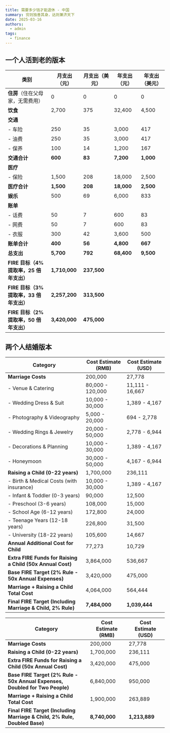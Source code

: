```yaml
---
title: 需要多少钱才能退休 - 中国
summary: 穷则独善其身，达则兼济天下
date: 2025-03-16
authors:
  - admin
tags:
  - finance
---
```


## 一个人活到老的版本

| **类别**                               | **月支出（元）** | **月支出（美元）** | **年支出（元）** | **年支出（美元）** |
| -------------------------------------- | ---------------- | ------------------ | ---------------- | ------------------ |
| **住房**（住在父母家，无需费用）       | 0                | 0                  | 0                | 0                  |
| **饮食**                               | 2,700            | 375                | 32,400           | 4,500              |
| **交通**                               |                  |                    |                  |                    |
| - 车险                                 | 250              | 35                 | 3,000            | 417                |
| - 油费                                 | 250              | 35                 | 3,000            | 417                |
| - 保养                                 | 100              | 14                 | 1,200            | 167                |
| **交通合计**                           | **600**          | **83**             | **7,200**        | **1,000**          |
| **医疗**                               |                  |                    |                  |                    |
| - 保险                                 | 1,500            | 208                | 18,000           | 2,500              |
| **医疗合计**                           | **1,500**        | **208**            | **18,000**       | **2,500**          |
| **娱乐**                               | 500              | 69                 | 6,000            | 833                |
| **账单**                               |                  |                    |                  |                    |
| - 话费                                 | 50               | 7                  | 600              | 83                 |
| - 网费                                 | 50               | 7                  | 600              | 83                 |
| - 衣服                                 | 300              | 42                 | 3,600            | 500                |
| **账单合计**                           | **400**          | **56**             | **4,800**        | **667**            |
| **总支出**                             | **5,700**        | **792**            | **68,400**       | **9,500**          |
| **FIRE 目标（4%提取率，25 倍年支出）** | **1,710,000**    | **237,500**        |                  |                    |
| **FIRE 目标（3%提取率，33 倍年支出）** | **2,257,200**    | **313,500**        |                  |                    |
| **FIRE 目标（2%提取率，50 倍年支出）** | **3,420,000**    | **475,000**        |                  |                    |

## 两个人结婚版本

| **Category**                                                | **Cost Estimate (RMB)** | **Cost Estimate (USD)** |
| ----------------------------------------------------------- | ----------------------- | ----------------------- |
| **Marriage Costs**                                          | 200,000                 | 27,778                  |
| - Venue & Catering                                          | 80,000 - 120,000        | 11,111 - 16,667         |
| - Wedding Dress & Suit                                      | 10,000 - 30,000         | 1,389 - 4,167           |
| - Photography & Videography                                 | 5,000 - 20,000          | 694 - 2,778             |
| - Wedding Rings & Jewelry                                   | 20,000 - 50,000         | 2,778 - 6,944           |
| - Decorations & Planning                                    | 10,000 - 30,000         | 1,389 - 4,167           |
| - Honeymoon                                                 | 30,000 - 50,000         | 4,167 - 6,944           |
| **Raising a Child (0-22 years)**                            | 1,700,000               | 236,111                 |
| - Birth & Medical Costs (with insurance)                    | 10,000 - 30,000         | 1,389 - 4,167           |
| - Infant & Toddler (0-3 years)                              | 90,000                  | 12,500                  |
| - Preschool (3-6 years)                                     | 108,000                 | 15,000                  |
| - School Age (6-12 years)                                   | 172,800                 | 24,000                  |
| - Teenage Years (12-18 years)                               | 226,800                 | 31,500                  |
| - University (18-22 years)                                  | 105,600                 | 14,667                  |
| **Annual Additional Cost for Child**                        | 77,273                  | 10,729                  |
| **Extra FIRE Funds for Raising a Child (50x Annual Cost)**  | 3,864,000               | 536,667                 |
| **Base FIRE Target (2% Rule - 50x Annual Expenses)**        | 3,420,000               | 475,000                 |
| **Marriage + Raising a Child Total Cost**                   | 4,064,000               | 564,444                 |
| **Final FIRE Target (Including Marriage & Child, 2% Rule)** | **7,484,000**           | **1,039,444**           |

| **Category**                                                                 | **Cost Estimate (RMB)** | **Cost Estimate (USD)** |
| ---------------------------------------------------------------------------- | ----------------------- | ----------------------- |
| **Marriage Costs**                                                           | 200,000                 | 27,778                  |
| **Raising a Child (0-22 years)**                                             | 1,700,000               | 236,111                 |
| **Extra FIRE Funds for Raising a Child (50x Annual Cost)**                   | 3,420,000               | 475,000                 |
| **Base FIRE Target (2% Rule - 50x Annual Expenses, Doubled for Two People)** | 6,840,000               | 950,000                 |
| **Marriage + Raising a Child Total Cost**                                    | 1,900,000               | 263,889                 |
| **Final FIRE Target (Including Marriage & Child, 2% Rule, Doubled Base)**    | **8,740,000**           | **1,213,889**           |
